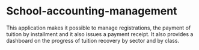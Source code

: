 # School-accounting-management
This application makes it possible to manage registrations, the payment of tuition by installment and it also issues a payment receipt. It also provides a dashboard on the progress of tuition recovery by sector and by class.
